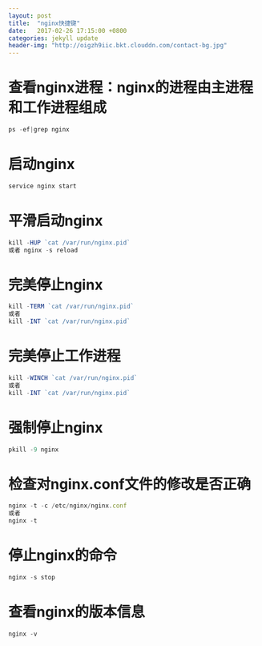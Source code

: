 ```yaml
---
layout: post
title:  "nginx快捷键"
date:   2017-02-26 17:15:00 +0800
categories: jekyll update
header-img: "http://oigzh9iic.bkt.clouddn.com/contact-bg.jpg"
---
```

# 查看nginx进程：nginx的进程由主进程和工作进程组成
```js
ps -ef|grep nginx
```
# 启动nginx
```js
service nginx start
```
# 平滑启动nginx
```js
kill -HUP `cat /var/run/nginx.pid`
或者 nginx -s reload
```
# 完美停止nginx
```js
kill -TERM `cat /var/run/nginx.pid`
或者
kill -INT `cat /var/run/nginx.pid`
```
# 完美停止工作进程
```js
kill -WINCH `cat /var/run/nginx.pid`
或者
kill -INT `cat /var/run/nginx.pid`
```
# 强制停止nginx
```js
pkill -9 nginx
```
# 检查对nginx.conf文件的修改是否正确
```js
nginx -t -c /etc/nginx/nginx.conf
或者
nginx -t
```
# 停止nginx的命令
```js
nginx -s stop
```
# 查看nginx的版本信息
```js
nginx -v
```